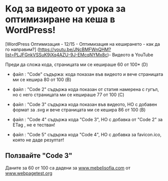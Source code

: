 # Kод за видеото от урока за оптимизиране на кеша в WordPress!
[WordPress Оптимизация - 12/15 - Оптимизация на кеширането - как да го направим?] (https://youtu.be/JNcBMFWnQHM?list=PLJFGnkVSSuK9jXq4AZU-9J-EMcqNYMx8c)- Видеото в YouTube

Преди да сложа кода, страницата ми се кешираше 60 от 100* (D)

* файл : "Code" съдържа: кода показан във видеото и вече страницата ми се кешира 80 от 100 (B)

* файл : "Code 2"  съдържа кода показан от статия намерена с гугъл, но с него страницата ми се кешираше 77 от 100  (C)

* файл : "Code 3"  съдържа кода показан във видеотo, НО с добавен формат за .svg и вече страницата ми се кешира 86 от 100 (B)

* файл : "Code 4"  съдържа кода "Code 3", НО с добавка от "Code 2" за ETag , не е тестван!

* файл : "Code 5" съдържа кода "Code 4", НО с добавка за favicon.ico, която не даде резултат! 

## Ползвайте "Code 3"

Даните за 60 от 100 са дадени за www.mebelisofia.com от www.webpagetest.org

